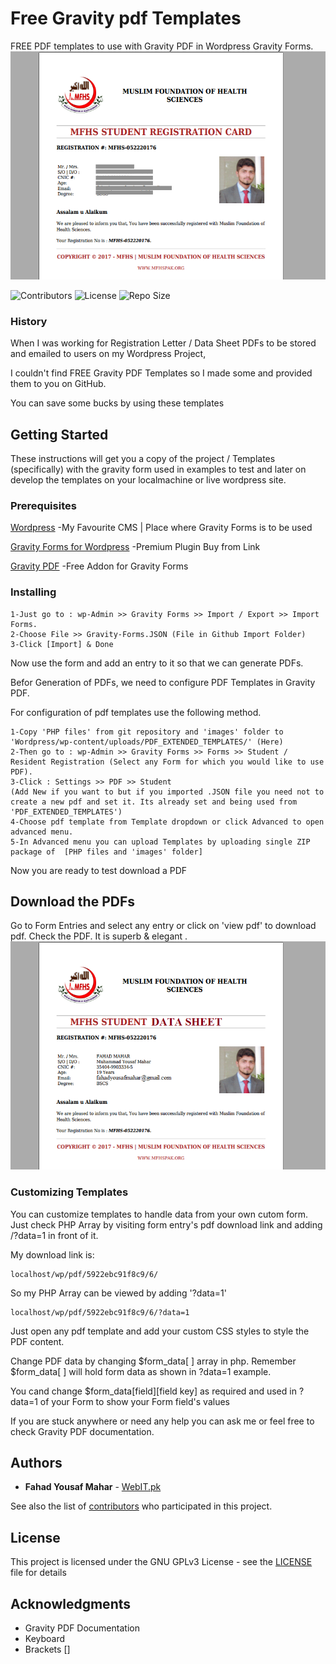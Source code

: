 # Free Gravity pdf Templates
FREE PDF templates to use with Gravity PDF in Wordpress Gravity Forms.
![PDF Template](/images/MFHS-Student-Card.png?raw=true "PDF Screenshot")

![Contributors](https://img.shields.io/github/contributors/fahadyousafmahar/gravity-pdf-templates.svg)
![License](https://img.shields.io/github/license/fahadyousafmahar/gravity-pdf-templates.svg)
![Repo Size](https://img.shields.io/github/repo-size/fahadyousafmahar/gravity-pdf-templates.svg)

### History
When I was working for Registration Letter / Data Sheet PDFs to be stored and emailed to users on my Wordpress Project,

I couldn't find FREE Gravity PDF Templates so I made some and provided them to you on GitHub.

You can save some bucks by using these templates

## Getting Started
These instructions will get you a copy of the project / Templates (specifically) with the gravity form used in examples to test and later on develop the templates on your localmachine or live wordpress site.

### Prerequisites

[Wordpress](https://wordpress.og) -My Favourite CMS | Place where Gravity Forms is to be used

[Gravity Forms for Wordpress](http://www.gravityforms.com) -Premium Plugin Buy from Link

[Gravity PDF](https://gravitypdf.com) -Free Addon for Gravity Forms


### Installing

```
1-Just go to : wp-Admin >> Gravity Forms >> Import / Export >> Import Forms.
2-Choose File >> Gravity-Forms.JSON (File in Github Import Folder)
3-Click [Import] & Done
```

Now use the form and add an entry to it so that we can generate PDFs.

Befor Generation of PDFs, we need to configure PDF Templates in Gravity PDF.

For configuration of pdf templates use the following method.
```
1-Copy 'PHP files' from git repository and 'images' folder to 'Wordpress/wp-content/uploads/PDF_EXTENDED_TEMPLATES/' (Here)
2-Then go to : wp-Admin >> Gravity Forms >> Forms >> Student / Resident Registration (Select any Form for which you would like to use PDF).
3-Click : Settings >> PDF >> Student 
(Add New if you want to but if you imported .JSON file you need not to create a new pdf and set it. Its already set and being used from 'PDF_EXTENDED_TEMPLATES')
4-Choose pdf template from Template dropdown or click Advanced to open advanced menu.
5-In Advanced menu you can upload Templates by uploading single ZIP package of  [PHP files and 'images' folder]

```

Now you are ready to test download a PDF
## Download the PDFs

Go to Form Entries and select any entry or click on 'view pdf' to download pdf.
Check the PDF. It is superb & elegant .
![PDF Template](/images/MFHS-Student-Data.png?raw=true "PDF Screenshot")
### Customizing Templates

You can customize templates to handle data from your own cutom form.
Just check PHP Array by visiting form entry's pdf download link and adding /?data=1 in front of it.

My download link is:
```
localhost/wp/pdf/5922ebc91f8c9/6/
```
So my PHP Array can be viewed by adding '?data=1'
```
localhost/wp/pdf/5922ebc91f8c9/6/?data=1
```
Just open any pdf template and add your custom CSS styles to style the PDF content.

Change PDF data by changing $form_data[ ] array in php. 
Remember $form_data[ ] will hold form data as shown in ?data=1 example.

You cand change $form_data[field][field key] as required and used in ?data=1 of your Form to show your Form field's values

If you are stuck anywhere or need any help you can ask me or feel free to check Gravity PDF documentation.

## Authors

* **Fahad Yousaf Mahar** - [WebIT.pk](https://webit.pk)

See also the list of [contributors](https://github.com/FahadYousafMahar/gravity-pdf-templates/graphs/contributors) who participated in this project.

## License

This project is licensed under the GNU GPLv3 License - see the [LICENSE](LICENSE) file for details

## Acknowledgments

* Gravity PDF Documentation
* Keyboard
* Brackets []

